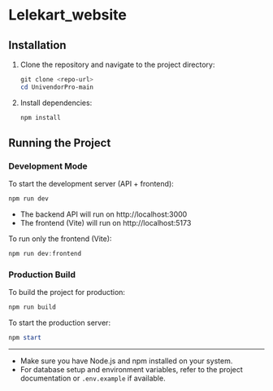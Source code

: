 ﻿# Lelekart_website

## Installation

1. Clone the repository and navigate to the project directory:
   ```powershell
   git clone <repo-url>
   cd UnivendorPro-main
   ```

2. Install dependencies:
   ```powershell
   npm install
   ```

## Running the Project

### Development Mode

To start the development server (API + frontend):
```powershell
npm run dev
```

- The backend API will run on http://localhost:3000
- The frontend (Vite) will run on http://localhost:5173

To run only the frontend (Vite):
```powershell
npm run dev:frontend
```

### Production Build

To build the project for production:
```powershell
npm run build
```

To start the production server:
```powershell
npm start
```

---

- Make sure you have Node.js and npm installed on your system.
- For database setup and environment variables, refer to the project documentation or `.env.example` if available.


